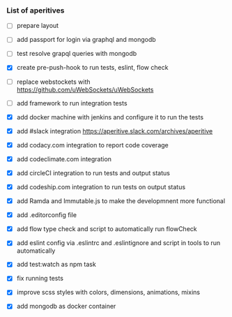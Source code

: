### List of aperitives

- [ ] prepare layout
- [ ] add passport for login via graphql and mongodb
- [ ] test resolve grapql queries with mongodb
- [x] create pre-push-hook to run tests, eslint, flow check
- [ ] replace webstockets with https://github.com/uWebSockets/uWebSockets
- [ ] add framework to run integration tests
- [x] add docker machine with jenkins and configure it to run the tests
- [x] add #slack integration https://aperitive.slack.com/archives/aperitive
- [x] add codacy.com integration to report code coverage
- [x] add codeclimate.com integration
- [x] add circleCI integration to run tests and output status
- [x] add codeship.com integration to run tests on output status
- [x] add Ramda and Immutable.js to make the developmnent more functional
- [x] add .editorconfig file
- [x] add flow type check and script to automatically run flowCheck
- [x] add eslint config via .eslintrc and .eslintignore and script in tools to run automatically
- [x] add test:watch as npm task
- [x] fix running tests
- [x] improve scss styles with colors, dimensions, animations, mixins
- [x] add mongodb as docker container


